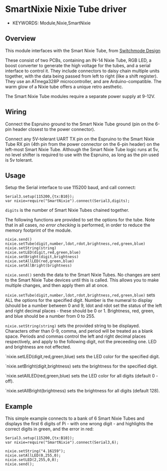 <!--- Copyright (c) 2014 Spence Konde. See the file LICENSE for copying permission. -->
SmartNixie Nixie Tube driver
=====================

* KEYWORDS: Module,Nixie,SmartNixie

Overview
-----------------

This module interfaces with the Smart Nixie Tube, from [Switchmode Design](http://switchmodedesign.com)

These consist of two PCBs, containing an IN-14 Nixie Tube, RGB LED, a boost converter to generate the high voltage for the tubes, and a serial interface to control it. They include connectors to daisy chain multiple units together, with the data being passed from left to right (like a shift register). They use an ATmega328P microcontroller, and are Arduino-compatible. The warm glow of a Nixie tube offers a unique retro aesthetic. 

The Smart Nixie Tube modules require a separate power supply at 9-12V. 

Wiring
-----------------

Connect the Espruino ground to the Smart Nixie Tube ground (pin on the 6-pin header closest to the power connector). 

Connect any 5V-tolerant UART TX pin on the Espruino to the Smart Nixie Tube RX pin (4th pin from the power connector on the 6-pin header) on the left-most Smart Nixie Tube. Although the Smart Nixie Tube logic runs at 5v, no level shifter is required to use with the Espruino, as long as the pin used is 5v tolerant. 

Usage
-----------------

Setup the Serial interface to use 115200 baud, and call connect:

```
Serial3.setup(115200,{tx:B10});
var nixie=require("SmartNixie").connect(Serial3,digits);
```

`digits` is the number of Smart Nixie Tubes chained together. 

The following functions are provided to set the options for the tube. Note that in all cases, *no* *error* *checking* is performed, in order to reduce the memory footprint of the module. 

```
nixie.send()
nixie.setTube(digit,number,ldot,rdot,brightness,red,green,blue)  
nixie.setString(string)
nixie.setLED(digit,red,green,blue) 
nixie.setBright(digit,brightness) 
nixie.setAllLED(red,green,blue)
nixie.setAllBright(brightness) 
```

`nixie.send()` sends the data to the Smart Nixie Tubes. No changes are sent to the Smart Nixie Tube devices until this is called. This allows you to make multiple changes, and then apply them all at once. 

`nixie.setTube(digit,number,ldot,rdot,brightness,red,green,blue)` sets ALL the options for the specified digit. Number is the numeral to display (should be a number between 0 and 9, ldot and rdot set the status of the left and right decimal places - these should be 0 or 1. Brightness, red, green, and blue should be a number from 0 to 255. 

`nixie.setString(string)` sets the provided string to be displayed. Characters other than 0-9, comma, and period will be treated as a blank space. Periods and commas control the left and right decimal places respectively, and apply to the following digit, not the preceeding one. LED and brightness are not effected. 

`nixie.setLED(digit,red,green,blue) sets the LED color for the specified digit. 

`nixie.setBright(digit,brightness) sets the brightness for the specified digit.

`nixie.setAllLED(red,green,blue) sets the LED color for all digits (default 0 - off). 

`nixie.setAllBright(brightness) sets the brightness for all digits (default 128).


Example
-----------------

This simple example connects to a bank of 6 Smart Nixie Tubes and displays the first 6 digits of Pi - with one wrong digit - and highlights the correct digits in green, and the error in red:

```
Serial3.setup(115200,{tx:B10});
var nixie=require("SmartNixie").connect(Serial3,6);

nixie.setString("4.16159");
nixie.setAllLED(0,255,0);
nixie.setLED(2,255,0,0);
nixie.send();
```


